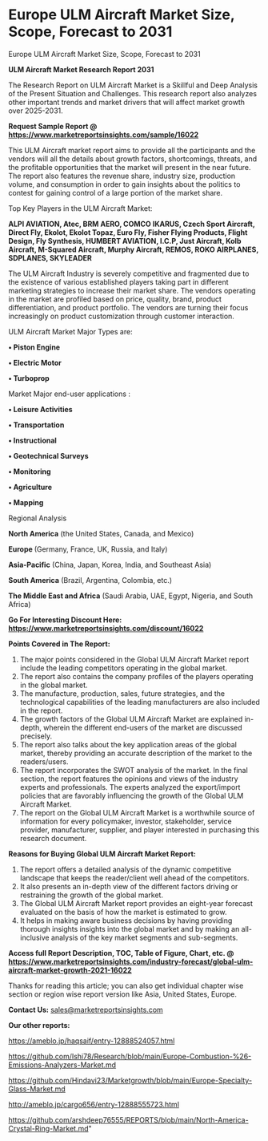 # Europe ULM Aircraft Market Size, Scope, Forecast to 2031
 Europe ULM Aircraft Market Size, Scope, Forecast to 2031

<strong>ULM Aircraft Market Research Report 2031</strong>

The Research Report on ULM Aircraft Market is a Skillful and Deep Analysis of the Present Situation and Challenges. This research report also analyzes other important trends and market drivers that will affect market growth over 2025-2031.

<strong>Request Sample Report @ <a href=https://www.marketreportsinsights.com/sample/16022>https://www.marketreportsinsights.com/sample/16022</a></strong>

This ULM Aircraft market report aims to provide all the participants and the vendors will all the details about growth factors, shortcomings, threats, and the profitable opportunities that the market will present in the near future. The report also features the revenue share, industry size, production volume, and consumption in order to gain insights about the politics to contest for gaining control of a large portion of the market share.

Top Key Players in the ULM Aircraft Market:

<strong>ALPI AVIATION, Atec, BRM AERO, COMCO IKARUS, Czech Sport Aircraft, Direct Fly, Ekolot, Ekolot Topaz, Euro Fly, Fisher Flying Products, Flight Design, Fly Synthesis, HUMBERT AVIATION, I.C.P, Just Aircraft, Kolb Aircraft, M-Squared Aircraft, Murphy Aircraft, REMOS, ROKO AIRPLANES, SDPLANES, SKYLEADER</strong>

The ULM Aircraft Industry is severely competitive and fragmented due to the existence of various established players taking part in different marketing strategies to increase their market share. The vendors operating in the market are profiled based on price, quality, brand, product differentiation, and product portfolio. The vendors are turning their focus increasingly on product customization through customer interaction.

ULM Aircraft Market Major Types are:

<strong>• Piston Engine

• Electric Motor

• Turboprop</strong>

Market Major end-user applications :

<strong>• Leisure Activities

• Transportation

• Instructional

• Geotechnical Surveys

• Monitoring

• Agriculture

• Mapping</strong>

Regional Analysis

</u><strong><b>North America</b></strong> (the United States, Canada, and Mexico)

<strong><b>Europe </b></strong>(Germany, France, UK, Russia, and Italy)

<strong><b>Asia-Pacific</b></strong> (China, Japan, Korea, India, and Southeast Asia)

<strong><b>South America</b></strong> (Brazil, Argentina, Colombia, etc.)

<strong><b>The Middle East and Africa</b></strong> (Saudi Arabia, UAE, Egypt, Nigeria, and South Africa)

<strong>Go For Interesting Discount Here: <a href=https://www.marketreportsinsights.com/discount/16022>https://www.marketreportsinsights.com/discount/16022</a></strong>

<strong>Points Covered in The Report:</strong>
<ol>
  <li>The major points considered in the Global ULM Aircraft Market report include the leading competitors operating in the global market.</li>
  <li>The report also contains the company profiles of the players operating in the global market.</li>
  <li>The manufacture, production, sales, future strategies, and the technological capabilities of the leading manufacturers are also included in the report.</li>
  <li>The growth factors of the Global ULM Aircraft Market are explained in-depth, wherein the different end-users of the market are discussed precisely.</li>
  <li>The report also talks about the key application areas of the global market, thereby providing an accurate description of the market to the readers/users.</li>
  <li>The report incorporates the SWOT analysis of the market. In the final section, the report features the opinions and views of the industry experts and professionals. The experts analyzed the export/import policies that are favorably influencing the growth of the Global ULM Aircraft Market.</li>
  <li>The report on the Global ULM Aircraft Market is a worthwhile source of information for every policymaker, investor, stakeholder, service provider, manufacturer, supplier, and player interested in purchasing this research document.</li>
</ol>
<strong>Reasons for Buying Global ULM Aircraft Market Report:</strong>

<ol>
  <li>The report offers a detailed analysis of the dynamic competitive landscape that keeps the reader/client well ahead of the competitors.</li>
  <li>It also presents an in-depth view of the different factors driving or restraining the growth of the global market.</li>
  <li>The Global ULM Aircraft Market report provides an eight-year forecast evaluated on the basis of how the market is estimated to grow.</li>
  <li>It helps in making aware business decisions by having providing thorough insights insights into the global market and by making an all-inclusive analysis of the key market segments and sub-segments.</li>
</ol>
<strong>Access full Report Description, TOC, Table of Figure, Chart, etc. @ <a href=https://www.marketreportsinsights.com/industry-forecast/global-ulm-aircraft-market-growth-2021-16022>https://www.marketreportsinsights.com/industry-forecast/global-ulm-aircraft-market-growth-2021-16022</a></strong>


Thanks for reading this article; you can also get individual chapter wise section or region wise report version like Asia, United States, Europe.

<strong>Contact Us:</strong>
sales@marketreportsinsights.com

<strong>Our other reports:</strong>

<a href=https://ameblo.jp/haqsaif/entry-12888524057.html>https://ameblo.jp/haqsaif/entry-12888524057.html</a>

<a href=https://github.com/Ishi78/Research/blob/main/Europe-Combustion-%26-Emissions-Analyzers-Market.md>https://github.com/Ishi78/Research/blob/main/Europe-Combustion-%26-Emissions-Analyzers-Market.md</a>

<a href=https://github.com/Hindavi23/Marketgrowth/blob/main/Europe-Specialty-Glass-Market.md>https://github.com/Hindavi23/Marketgrowth/blob/main/Europe-Specialty-Glass-Market.md</a>

<a href=http://ameblo.jp/cargo656/entry-12888555723.html>http://ameblo.jp/cargo656/entry-12888555723.html</a>

<a href=https://github.com/arshdeep76555/REPORTS/blob/main/North-America-Crystal-Ring-Market.md>https://github.com/arshdeep76555/REPORTS/blob/main/North-America-Crystal-Ring-Market.md</a>"
